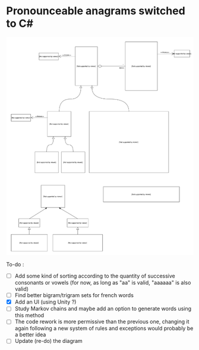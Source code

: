 
# Pronounceable anagrams switched to C#

![](UML_pronounceable_anagrams.svg)

To-do :
- [ ] Add some kind of sorting according to the quantity of successive consonants or vowels (for now, as long as "aa" is valid, "aaaaaa" is also valid)
- [ ] Find better bigram/trigram sets for french words
- [X] Add an UI (using Unity ?)
- [ ] Study Markov chains and maybe add an option to generate words using this method
- [ ] The code rework is more permissive than the previous one, changing it again following a new system of rules and exceptions would probably be a better idea
- [ ] Update (re-do) the diagram
